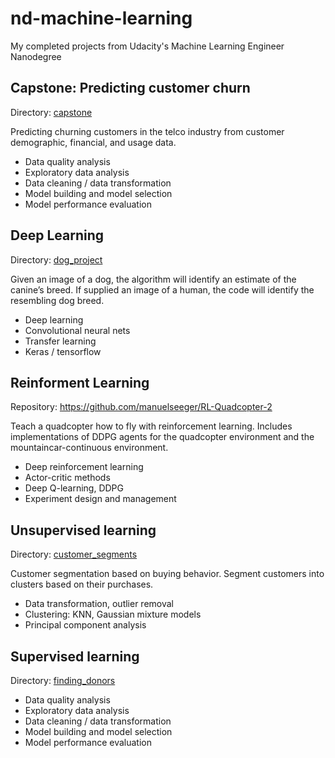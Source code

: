 # nd-machine-learning
My completed projects from Udacity's Machine Learning Engineer Nanodegree

## Capstone: Predicting customer churn
Directory: [capstone](capstone)

Predicting churning customers in the telco industry from customer demographic, financial, and usage data.
* Data quality analysis
* Exploratory data analysis
* Data cleaning / data transformation
* Model building and model selection
* Model performance evaluation 

## Deep Learning
Directory: [dog_project](dog_project)

Given an image of a dog, the algorithm will identify an estimate of the canine’s breed. If supplied an image of a human, the code will identify the resembling dog breed.
* Deep learning
* Convolutional neural nets
* Transfer learning
* Keras / tensorflow

## Reinforment Learning
Repository: https://github.com/manuelseeger/RL-Quadcopter-2

Teach a quadcopter how to fly with reinforcement learning. Includes implementations of DDPG agents for the quadcopter environment and the mountaincar-continuous environment.   
* Deep reinforcement learning
* Actor-critic methods
* Deep Q-learning, DDPG
* Experiment design and management

## Unsupervised learning
Directory: [customer_segments](customer_segments)

Customer segmentation based on buying behavior. Segment customers into clusters based on their purchases.
* Data transformation, outlier removal 
* Clustering: KNN, Gaussian mixture models
* Principal component analysis

## Supervised learning
Directory: [finding_donors](finding_donors)

* Data quality analysis
* Exploratory data analysis
* Data cleaning / data transformation
* Model building and model selection
* Model performance evaluation 
